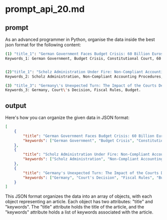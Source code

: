 # prompt_api_20.md

## prompt
As an advanced programmer in Python, organise the data inside the best json format for the following content: 

```bash
(1) "title_1": "German Government Faces Budget Crisis: 60 Billion Euros in Credits Annuled by Constitutional Court"\n
Keywords_1: German Government, Budget Crisis, Constitutional Court, 60 Billion Euros\n\n


(2)"title_1": "Scholz Administration Under Fire: Non-Compliant Accounting Procedures Trigger Extraordinary Budget Vote"\n
Keywords_2: Scholz Administration, Non-Compliant Accounting Procedures, Extraordinary Budget Vote\n\n

(3) "title_3": "Germany\'s Unexpected Turn: The Impact of the Courts Decision on Berlin\'s Strict Fiscal Rules and Upcoming Budget"\n
Keywords_3: Germany, Court\'s Decision, Fiscal Rules, Budget. 
```


## output

Here's how you can organize the given data in JSON format:

```json
[
    {
        "title": "German Government Faces Budget Crisis: 60 Billion Euros in Credits Annulled by Constitutional Court",
        "keywords": ["German Government", "Budget Crisis", "Constitutional Court", "60 Billion Euros"]
    },
    {
        "title": "Scholz Administration Under Fire: Non-Compliant Accounting Procedures Trigger Extraordinary Budget Vote",
        "keywords": ["Scholz Administration", "Non-Compliant Accounting Procedures", "Extraordinary Budget Vote"]
    },
    {
        "title": "Germany's Unexpected Turn: The Impact of the Courts Decision on Berlin's Strict Fiscal Rules and Upcoming Budget",
        "keywords": ["Germany", "Court's Decision", "Fiscal Rules", "Budget"]
    }
]
```

This JSON format organizes the data into an array of objects, with each object representing an article. Each object has two attributes: "title" and "keywords". The "title" attribute holds the title of the article, and the "keywords" attribute holds a list of keywords associated with the article.

